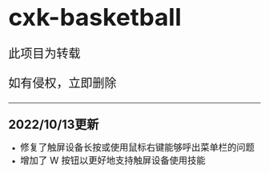 # <font size=7>cxk-basketball</font>

<font size=5>

此项目为转载

如有侵权，立即删除

</font>

---

### <font size=5>2022/10/13更新</font>
* <font size=4>修复了触屏设备长按或使用鼠标右键能够呼出菜单栏的问题</font>
* <font size=4>增加了 W 按钮以更好地支持触屏设备使用技能</font>